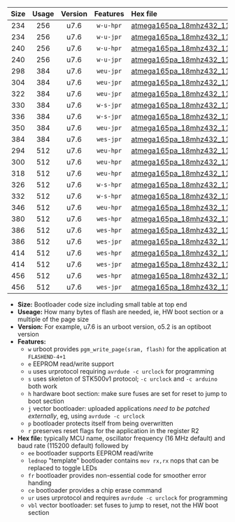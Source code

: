 |Size|Usage|Version|Features|Hex file|
|:-:|:-:|:-:|:-:|:--|
|234|256|u7.6|`w-u-hpr`|[atmega165pa_18mhz432_115200bps_ur.hex](https://raw.githubusercontent.com/stefanrueger/urboot/main//atmega165pa_18mhz432_115200bps_ur.hex)|
|234|256|u7.6|`w-u-jpr`|[atmega165pa_18mhz432_115200bps_ur_vbl.hex](https://raw.githubusercontent.com/stefanrueger/urboot/main//atmega165pa_18mhz432_115200bps_ur_vbl.hex)|
|240|256|u7.6|`w-u-hpr`|[atmega165pa_18mhz432_115200bps_lednop_ur.hex](https://raw.githubusercontent.com/stefanrueger/urboot/main//atmega165pa_18mhz432_115200bps_lednop_ur.hex)|
|240|256|u7.6|`w-u-jpr`|[atmega165pa_18mhz432_115200bps_lednop_ur_vbl.hex](https://raw.githubusercontent.com/stefanrueger/urboot/main//atmega165pa_18mhz432_115200bps_lednop_ur_vbl.hex)|
|298|384|u7.6|`weu-jpr`|[atmega165pa_18mhz432_115200bps_ee_ur_vbl.hex](https://raw.githubusercontent.com/stefanrueger/urboot/main//atmega165pa_18mhz432_115200bps_ee_ur_vbl.hex)|
|304|384|u7.6|`weu-jpr`|[atmega165pa_18mhz432_115200bps_ee_lednop_ur_vbl.hex](https://raw.githubusercontent.com/stefanrueger/urboot/main//atmega165pa_18mhz432_115200bps_ee_lednop_ur_vbl.hex)|
|322|384|u7.6|`weu-jpr`|[atmega165pa_18mhz432_115200bps_ee_lednop_fr_ur_vbl.hex](https://raw.githubusercontent.com/stefanrueger/urboot/main//atmega165pa_18mhz432_115200bps_ee_lednop_fr_ur_vbl.hex)|
|330|384|u7.6|`w-s-jpr`|[atmega165pa_18mhz432_115200bps_vbl.hex](https://raw.githubusercontent.com/stefanrueger/urboot/main//atmega165pa_18mhz432_115200bps_vbl.hex)|
|336|384|u7.6|`w-s-jpr`|[atmega165pa_18mhz432_115200bps_lednop_vbl.hex](https://raw.githubusercontent.com/stefanrueger/urboot/main//atmega165pa_18mhz432_115200bps_lednop_vbl.hex)|
|350|384|u7.6|`weu-jpr`|[atmega165pa_18mhz432_115200bps_ee_lednop_fr_ce_ur_vbl.hex](https://raw.githubusercontent.com/stefanrueger/urboot/main//atmega165pa_18mhz432_115200bps_ee_lednop_fr_ce_ur_vbl.hex)|
|384|384|u7.6|`wes-jpr`|[atmega165pa_18mhz432_115200bps_ee_vbl.hex](https://raw.githubusercontent.com/stefanrueger/urboot/main//atmega165pa_18mhz432_115200bps_ee_vbl.hex)|
|294|512|u7.6|`weu-hpr`|[atmega165pa_18mhz432_115200bps_ee_ur.hex](https://raw.githubusercontent.com/stefanrueger/urboot/main//atmega165pa_18mhz432_115200bps_ee_ur.hex)|
|300|512|u7.6|`weu-hpr`|[atmega165pa_18mhz432_115200bps_ee_lednop_ur.hex](https://raw.githubusercontent.com/stefanrueger/urboot/main//atmega165pa_18mhz432_115200bps_ee_lednop_ur.hex)|
|318|512|u7.6|`weu-hpr`|[atmega165pa_18mhz432_115200bps_ee_lednop_fr_ur.hex](https://raw.githubusercontent.com/stefanrueger/urboot/main//atmega165pa_18mhz432_115200bps_ee_lednop_fr_ur.hex)|
|326|512|u7.6|`w-s-hpr`|[atmega165pa_18mhz432_115200bps.hex](https://raw.githubusercontent.com/stefanrueger/urboot/main//atmega165pa_18mhz432_115200bps.hex)|
|332|512|u7.6|`w-s-hpr`|[atmega165pa_18mhz432_115200bps_lednop.hex](https://raw.githubusercontent.com/stefanrueger/urboot/main//atmega165pa_18mhz432_115200bps_lednop.hex)|
|346|512|u7.6|`weu-hpr`|[atmega165pa_18mhz432_115200bps_ee_lednop_fr_ce_ur.hex](https://raw.githubusercontent.com/stefanrueger/urboot/main//atmega165pa_18mhz432_115200bps_ee_lednop_fr_ce_ur.hex)|
|380|512|u7.6|`wes-hpr`|[atmega165pa_18mhz432_115200bps_ee.hex](https://raw.githubusercontent.com/stefanrueger/urboot/main//atmega165pa_18mhz432_115200bps_ee.hex)|
|386|512|u7.6|`wes-hpr`|[atmega165pa_18mhz432_115200bps_ee_lednop.hex](https://raw.githubusercontent.com/stefanrueger/urboot/main//atmega165pa_18mhz432_115200bps_ee_lednop.hex)|
|386|512|u7.6|`wes-jpr`|[atmega165pa_18mhz432_115200bps_ee_lednop_vbl.hex](https://raw.githubusercontent.com/stefanrueger/urboot/main//atmega165pa_18mhz432_115200bps_ee_lednop_vbl.hex)|
|414|512|u7.6|`wes-hpr`|[atmega165pa_18mhz432_115200bps_ee_lednop_fr.hex](https://raw.githubusercontent.com/stefanrueger/urboot/main//atmega165pa_18mhz432_115200bps_ee_lednop_fr.hex)|
|414|512|u7.6|`wes-jpr`|[atmega165pa_18mhz432_115200bps_ee_lednop_fr_vbl.hex](https://raw.githubusercontent.com/stefanrueger/urboot/main//atmega165pa_18mhz432_115200bps_ee_lednop_fr_vbl.hex)|
|456|512|u7.6|`wes-hpr`|[atmega165pa_18mhz432_115200bps_ee_lednop_fr_ce.hex](https://raw.githubusercontent.com/stefanrueger/urboot/main//atmega165pa_18mhz432_115200bps_ee_lednop_fr_ce.hex)|
|456|512|u7.6|`wes-jpr`|[atmega165pa_18mhz432_115200bps_ee_lednop_fr_ce_vbl.hex](https://raw.githubusercontent.com/stefanrueger/urboot/main//atmega165pa_18mhz432_115200bps_ee_lednop_fr_ce_vbl.hex)|

- **Size:** Bootloader code size including small table at top end
- **Useage:** How many bytes of flash are needed, ie, HW boot section or a multiple of the page size
- **Version:** For example, u7.6 is an urboot version, o5.2 is an optiboot version
- **Features:**
  + `w` urboot provides `pgm_write_page(sram, flash)` for the application at `FLASHEND-4+1`
  + `e` EEPROM read/write support
  + `u` uses urprotocol requiring `avrdude -c urclock` for programming
  + `s` uses skeleton of STK500v1 protocol; `-c urclock` and `-c arduino` both work
  + `h` hardware boot section: make sure fuses are set for reset to jump to boot section
  + `j` vector bootloader: uploaded applications *need to be patched externally*, eg, using `avrdude -c urclock`
  + `p` bootloader protects itself from being overwritten
  + `r` preserves reset flags for the application in the register R2
- **Hex file:** typically MCU name, oscillator frequency (16 MHz default) and baud rate (115200 default) followed by
  + `ee` bootloader supports EEPROM read/write
  + `lednop` "template" bootloader contains `mov rx,rx` nops that can be replaced to toggle LEDs
  + `fr` bootloader provides non-essential code for smoother error handing
  + `ce` bootloader provides a chip erase command
  + `ur` uses urprotocol and requires `avrdude -c urclock` for programming
  + `vbl` vector bootloader: set fuses to jump to reset, not the HW boot section
